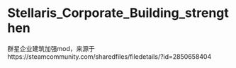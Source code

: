 # Stellaris_Corporate_Building_strengthen
群星企业建筑加强mod，来源于https://steamcommunity.com/sharedfiles/filedetails/?id=2850658404
